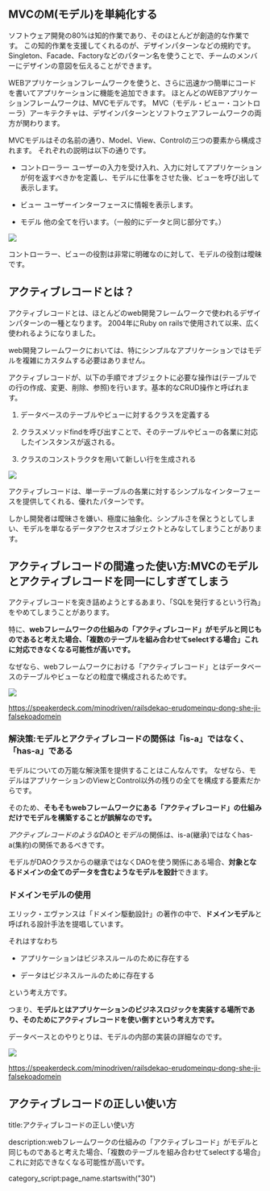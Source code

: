 






## MVCのM(モデル)を単純化する

ソフトウェア開発の80%は知的作業であり、そのほとんどが創造的な作業です。
この知的作業を支援してくれるのが、デザインパターンなどの規約です。
Singleton、Facade、Factoryなどのパターン名を使うことで、チームのメンバーにデザインの意図を伝えることができます。

WEBアプリケーションフレームワークを使うと、さらに迅速かつ簡単にコードを書いてアプリケーションに機能を追加できます。
ほとんどのWEBアプリケーションフレームワークは、MVCモデルです。
MVC（モデル・ビュー・コントローラ）アーキテクチャは、デザインパターンとソフトウェアフレームワークの両方が関わります。

MVCモデルはその名前の通り、Model、View、Controlの三つの要素から構成されます。
それぞれの説明は以下の通りです。

- コントローラー
    ユーザーの入力を受け入れ、入力に対してアプリケーションが何を返すべきかを定義し、モデルに仕事をさせた後、ビューを呼び出して表示します。

- ビュー
    ユーザーインターフェースに情報を表示します。

- モデル
    他の全てを行います。（一般的にデータと同じ部分です。）

<img src="https://bap-software.net/wp-content/uploads/2021/02/mvc-model.jpg">

コントローラー、ビューの役割は非常に明確なのに対して、モデルの役割は曖昧です。


## アクティブレコードとは？


アクティブレコードとは、ほとんどのweb開発フレームワークで使われるデザインパターンの一種となります。
2004年にRuby on railsで使用されて以来、広く使われるようになりました。

web開発フレームワークにおいては、特にシンプルなアプリケーションではモデルを複雑にカスタムする必要はありません。

アクティブレコードが、以下の手順でオブジェクトに必要な操作は(テーブルでの行の作成、変更、削除、参照)を行います。基本的なCRUD操作と呼ばれます。

1. データベースのテーブルやビューに対するクラスを定義する

2. クラスメソッドfindを呼び出すことで、そのテーブルやビューの各業に対応したインスタンスが返される。

3. クラスのコンストラクタを用いて新しい行を生成される

<img src="https://www.martinfowler.com/eaaCatalog/activeRecordSketch.gif">

アクティブレコードは、単一テーブルの各業に対するシンプルなインターフェースを提供してくれる、優れたパターンです。

しかし開発者は曖昧さを嫌い、極度に抽象化、シンプルさを保とうとしてしまい、モデルを単なるデータアクセスオブジェクトとみなしてしまうことがあります。


## アクティブレコードの間違った使い方:MVCのモデルとアクティブレコードを同一にしすぎてしまう

アクティブレコードを突き詰めようとするあまり、「SQLを発行するという行為」をやめてしまうことがあります。

特に、**webフレームワークの仕組みの「アクティブレコード」がモデルと同じものであると考えた場合、「複数のテーブルを組み合わせてselectする場合」これに対応できなくなる可能性が高いです。**

なぜなら、webフレームワークにおける「アクティブレコード」とはデータベースのテーブルやビューなどの粒度で構成されるためです。

<img src="https://files.speakerdeck.com/presentations/672862d83e534873a41ebf006c61a617/slide_45.jpg">

https://speakerdeck.com/minodriven/railsdekao-erudomeinqu-dong-she-ji-falsekoadomein


### 解決策:モデルとアクティブレコードの関係は「is-a」ではなく、「has-a」である

モデルについての万能な解決策を提供することはこんなんです。
なぜなら、モデルはアプリケーションのViewとControl以外の残りの全てを構成する要素だからです。

そのため、**そもそもwebフレームワークにある「アクティブレコード」の仕組みだけでモデルを構築することが誤解なのです。**

*アクティブレコードのようなDAO*と*モデル*の関係は、is-a(継承)ではなくhas-a(集約)の関係であるべきです。

モデルがDAOクラスからの継承ではなくDAOを使う関係にある場合、**対象となるドメインの全てのデータを含むようなモデルを設計**できます。

### ドメインモデルの使用

エリック・エヴァンスは「ドメイン駆動設計」の著作の中で、**ドメインモデル**と呼ばれる設計手法を提唱しています。

それはすなわち

- アプリケーションはビジネスルールのために存在する

- データはビジネスルールのために存在する

という考え方です。

つまり、**モデルとはアプリケーションのビジネスロジックを実装する場所であり、そのためにアクティブレコードを使い倒すという考え方です。**

データベースとのやりとりは、モデルの内部の実装の詳細なのです。

<img src="https://files.speakerdeck.com/presentations/672862d83e534873a41ebf006c61a617/slide_46.jpg">

https://speakerdeck.com/minodriven/railsdekao-erudomeinqu-dong-she-ji-falsekoadomein










## アクティブレコードの正しい使い方

title:アクティブレコードの正しい使い方

description:webフレームワークの仕組みの「アクティブレコード」がモデルと同じものであると考えた場合、「複数のテーブルを組み合わせてselectする場合」これに対応できなくなる可能性が高いです。

category_script:page_name.startswith("30")





